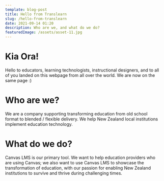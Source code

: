 ```yaml
---
template: blog-post
title: Hello from Translearn
slug: /hello-from-translearn
date: 2021-09-14 01:20
description: Who are we, and what do we do?
featuredImage: /assets/asset-11.jpg
---
```

# **Kia Ora!**

Hello to educators, learning technologists, instructional designers, and to all of you landed on this webpage from all over the world. We are now on the same page :)

# **Who are we?**

We are a company supporting transforming education from old school format to blended / flexible delivery. We help New Zealand local institutions implement education technology. 

# **What do we do?**

Canvas LMS is our primary tool. We want to help education providers who are using Canvas; we also want to use Canvas LMS to showcase the transformation of education, with our passion for enabling New Zealand institutions to survive and thrive during challenging times.